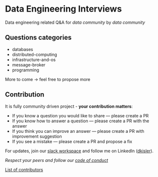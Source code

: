 # Data Engineering Interviews

Data engineering related Q&A for *data community* by *data community*

## Questions categories

- databases
- distributed-computing
- infrastructure-and-os 
- message-broker
- programming

More to come -> feel free to propose more

## Contribution

It is fully community driven project - **your contribution matters**:

- If you know a question you would like to share — please create a PR
- If you know how to answer a question — please create a PR with the answer
- If you think you can improve an answer — please create a PR with improvement suggestion
- If you see a mistake — please create a PR and propose a fix

For updates, join our [slack workspace](https://join.slack.com/t/dataengineeri-dg22406/shared_invite/zt-eeydzktu-uJ2mc4a45OrtzDMqekiqDQ) and follow me on LinkedIn ([dkisler](https://www.linkedin.com/in/dkisler/)).

*Respect your peers and follow our [code of conduct](CODE-OF-CONDUCT.md)*

[List of contributors](https://github.com/kislerdm/data-engineering-interviews/contributors)